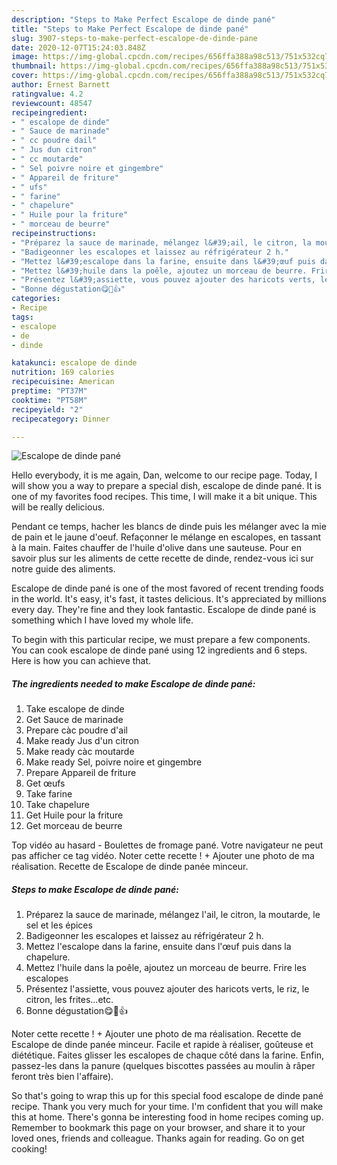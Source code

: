 ```yaml
---
description: "Steps to Make Perfect Escalope de dinde pané"
title: "Steps to Make Perfect Escalope de dinde pané"
slug: 3907-steps-to-make-perfect-escalope-de-dinde-pane
date: 2020-12-07T15:24:03.848Z
image: https://img-global.cpcdn.com/recipes/656ffa388a98c513/751x532cq70/escalope-de-dinde-pane-photo-principale-de-la-recette.jpg
thumbnail: https://img-global.cpcdn.com/recipes/656ffa388a98c513/751x532cq70/escalope-de-dinde-pane-photo-principale-de-la-recette.jpg
cover: https://img-global.cpcdn.com/recipes/656ffa388a98c513/751x532cq70/escalope-de-dinde-pane-photo-principale-de-la-recette.jpg
author: Ernest Barnett
ratingvalue: 4.2
reviewcount: 48547
recipeingredient:
- " escalope de dinde"
- " Sauce de marinade"
- " cc poudre dail"
- " Jus dun citron"
- " cc moutarde"
- " Sel poivre noire et gingembre"
- " Appareil de friture"
- " ufs"
- " farine"
- " chapelure"
- " Huile pour la friture"
- " morceau de beurre"
recipeinstructions:
- "Préparez la sauce de marinade, mélangez l&#39;ail, le citron, la moutarde, le sel et les épices"
- "Badigeonner les escalopes et laissez au réfrigérateur 2 h."
- "Mettez l&#39;escalope dans la farine, ensuite dans l&#39;œuf puis dans la chapelure."
- "Mettez l&#39;huile dans la poêle, ajoutez un morceau de beurre. Frire les escalopes"
- "Présentez l&#39;assiette, vous pouvez ajouter des haricots verts, le riz, le citron, les frites...etc."
- "Bonne dégustation😋💖👍"
categories:
- Recipe
tags:
- escalope
- de
- dinde

katakunci: escalope de dinde 
nutrition: 169 calories
recipecuisine: American
preptime: "PT37M"
cooktime: "PT58M"
recipeyield: "2"
recipecategory: Dinner

---
```



![Escalope de dinde pané](https://img-global.cpcdn.com/recipes/656ffa388a98c513/751x532cq70/escalope-de-dinde-pane-photo-principale-de-la-recette.jpg)

Hello everybody, it is me again, Dan, welcome to our recipe page. Today, I will show you a way to prepare a special dish, escalope de dinde pané. It is one of my favorites food recipes. This time, I will make it a bit unique. This will be really delicious.

Pendant ce temps, hacher les blancs de dinde puis les mélanger avec la mie de pain et le jaune d&#39;oeuf. Refaçonner le mélange en escalopes, en tassant à la main. Faites chauffer de l&#39;huile d&#39;olive dans une sauteuse. Pour en savoir plus sur les aliments de cette recette de dinde, rendez-vous ici sur notre guide des aliments.

Escalope de dinde pané is one of the most favored of recent trending foods in the world. It's easy, it's fast, it tastes delicious. It's appreciated by millions every day. They're fine and they look fantastic. Escalope de dinde pané is something which I have loved my whole life.


To begin with this particular recipe, we must prepare a few components. You can cook escalope de dinde pané using 12 ingredients and 6 steps. Here is how you can achieve that.

<!--inarticleads1-->

##### The ingredients needed to make Escalope de dinde pané:

1. Take  escalope de dinde
1. Get  Sauce de marinade
1. Prepare  càc poudre d&#39;ail
1. Make ready  Jus d&#39;un citron
1. Make ready  càc moutarde
1. Make ready  Sel, poivre noire et gingembre
1. Prepare  Appareil de friture
1. Get  œufs
1. Take  farine
1. Take  chapelure
1. Get  Huile pour la friture
1. Get  morceau de beurre


Top vidéo au hasard - Boulettes de fromage pané. Votre navigateur ne peut pas afficher ce tag vidéo. Noter cette recette ! + Ajouter une photo de ma réalisation. Recette de Escalope de dinde panée minceur. 

<!--inarticleads2-->

##### Steps to make Escalope de dinde pané:

1. Préparez la sauce de marinade, mélangez l&#39;ail, le citron, la moutarde, le sel et les épices
1. Badigeonner les escalopes et laissez au réfrigérateur 2 h.
1. Mettez l&#39;escalope dans la farine, ensuite dans l&#39;œuf puis dans la chapelure.
1. Mettez l&#39;huile dans la poêle, ajoutez un morceau de beurre. Frire les escalopes
1. Présentez l&#39;assiette, vous pouvez ajouter des haricots verts, le riz, le citron, les frites...etc.
1. Bonne dégustation😋💖👍


Noter cette recette ! + Ajouter une photo de ma réalisation. Recette de Escalope de dinde panée minceur. Facile et rapide à réaliser, goûteuse et diététique. Faites glisser les escalopes de chaque côté dans la farine. Enfin, passez-les dans la panure (quelques biscottes passées au moulin à râper feront très bien l&#39;affaire). 

So that's going to wrap this up for this special food escalope de dinde pané recipe. Thank you very much for your time. I'm confident that you will make this at home. There's gonna be interesting food in home recipes coming up. Remember to bookmark this page on your browser, and share it to your loved ones, friends and colleague. Thanks again for reading. Go on get cooking!
